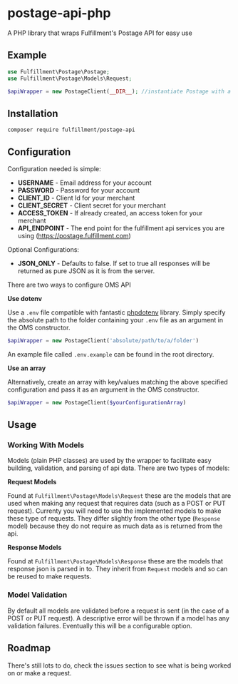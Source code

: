 # postage-api-php
A PHP library that wraps Fulfillment's Postage API for easy use

## Example

```php
use Fulfillment\Postage\Postage;
use Fulfillment\Postage\Models\Request;

$apiWrapper = new PostageClient(__DIR__); //instantiate Postage with a configuration file or array of settings

```

## Installation

```
composer require fulfillment/postage-api
```

## Configuration

Configuration needed is simple:

* **USERNAME** - Email address for your account
* **PASSWORD** - Password for your account
* **CLIENT_ID** - Client Id for your merchant
* **CLIENT_SECRET** - Client secret for your merchant
* **ACCESS_TOKEN** - If already created, an access token for your merchant
* **API_ENDPOINT** - The end point for the fulfillment api services you are using (https://postage.fulfillment.com)

Optional Configurations:

* **JSON_ONLY** - Defaults to false. If set to true all responses will be returned as pure JSON as it is from the server.

There are two ways to configure OMS API

**Use dotenv**

Use a `.env` file compatible with fantastic [phpdotenv](https://github.com/vlucas/phpdotenv) library. Simply specify the absolute path to the folder containing your `.env` file as an argument in the OMS constructor.

```php
$apiWrapper = new PostageClient('absolute/path/to/a/folder')
```

An example file called `.env.example` can be found in the root directory.

**Use an array**

Alternatively, create an array with key/values matching the above specified configuration and pass it as an argument in the OMS constructor.

```php
$apiWrapper = new PostageClient($yourConfigurationArray)
```

## Usage

### Working With Models

Models (plain PHP classes) are used by the wrapper to facilitate easy building, validation, and parsing of api data. There are two types of models:

**Request Models**

Found at `Fulfillment\Postage\Models\Request` these are the models that are used when making any request that requires data (such as a POST or PUT request). Currenty you will need to use the implemented models to make these type of requests. They differ slightly from the other type (`Response` model) because they do not require as much data as is returned from the api.


**Response Models**

Found at `Fulfillment\Postage\Models\Response` these are the models that response json is parsed in to. They inherit from `Request` models and so can be reused to make requests.


### Model Validation

By default all models are validated before a request is sent (in the case of a POST or PUT request). A descriptive error will be thrown if a model has any validation failures. Eventually this will be a configurable option.

## Roadmap

There's still lots to do, check the issues section to see what is being worked on or make a request.
